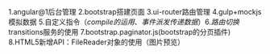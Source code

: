 1.angular@1后台管理
2.bootstrap搭建页面
3.ui-router路由管理
4.gulp+mockjs模拟数据
5.自定义指令（$compile的运用、事件派发传递数据）
6.路由切换$transitions服务的使用
7.bootstrap.paginator.js(bootstrap的分页插件)
8.HTML5新增API：FileReader对象的使用（图片预览）